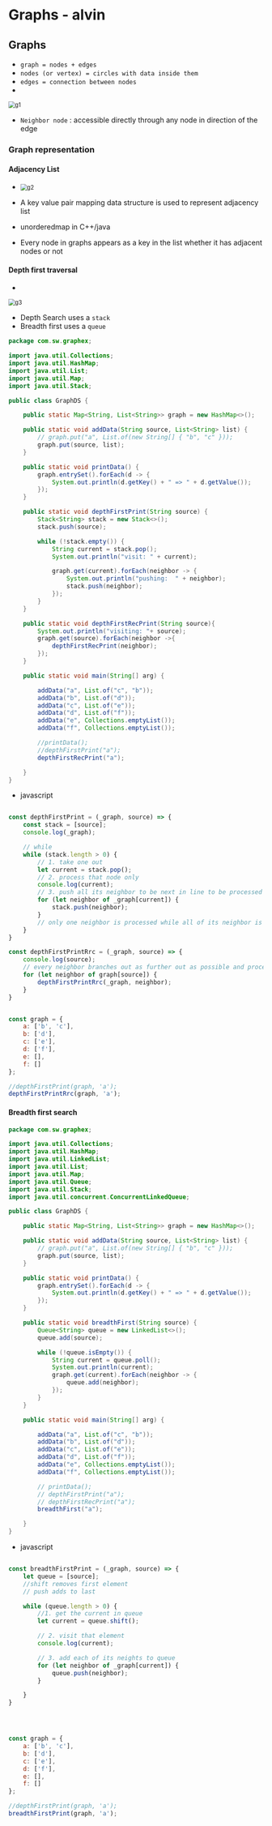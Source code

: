 # Graphs - alvin

## Graphs

* `graph = nodes + edges`
* `nodes (or vertex) = circles with data inside them`
* `edges = connection between nodes`
*  

<img src="C:\ravi\programming_notes\img\g1.png" alt="g1" style="zoom:80%;" />

* `Neighbor node` : accessible directly through any node in direction of the edge 

### Graph representation 

#### Adjacency List

* <img src="C:\ravi\programming_notes\img\g2.png" alt="g2" style="zoom:80%;" />

* A key value pair mapping data structure is used to represent adjacency list 
* unorderedmap in C++/java
* Every node in graphs appears as a key in the list whether it has adjacent nodes or not

#### Depth first traversal

* 

<img src="C:\ravi\programming_notes\img\g3.png" alt="g3" style="zoom:80%;" />

* Depth Search uses a `stack`
* Breadth first uses a `queue` 

 ```java
 package com.sw.graphex;
 
 import java.util.Collections;
 import java.util.HashMap;
 import java.util.List;
 import java.util.Map;
 import java.util.Stack;
 
 public class GraphDS {
 
     public static Map<String, List<String>> graph = new HashMap<>();
 
     public static void addData(String source, List<String> list) {
         // graph.put("a", List.of(new String[] { "b", "c" }));
         graph.put(source, list);
     }
 
     public static void printData() {
         graph.entrySet().forEach(d -> {
             System.out.println(d.getKey() + " => " + d.getValue());
         });
     }
 
     public static void depthFirstPrint(String source) {
         Stack<String> stack = new Stack<>();
         stack.push(source);
 
         while (!stack.empty()) {
             String current = stack.pop();
             System.out.println("visit: " + current);
 
             graph.get(current).forEach(neighbor -> {
                 System.out.println("pushing:  " + neighbor);
                 stack.push(neighbor);
             });
         }
     }
 
     public static void depthFirstRecPrint(String source){
         System.out.println("visiting: "+ source);
         graph.get(source).forEach(neighbor ->{
             depthFirstRecPrint(neighbor);
         });
     }
 
     public static void main(String[] arg) {
 
         addData("a", List.of("c", "b"));
         addData("b", List.of("d"));
         addData("c", List.of("e"));
         addData("d", List.of("f"));
         addData("e", Collections.emptyList());
         addData("f", Collections.emptyList());
 
         //printData();
         //depthFirstPrint("a");
         depthFirstRecPrint("a");
 
     }
 }
 
 ```

* javascript

```js

const depthFirstPrint = (_graph, source) => {
    const stack = [source];
    console.log(_graph);

    // while 
    while (stack.length > 0) {
        // 1. take one out 
        let current = stack.pop();
        // 2. process that node only 
        console.log(current);
        // 3. push all its neighbor to be next in line to be processed 
        for (let neighbor of _graph[current]) {
            stack.push(neighbor);
        }
        // only one neighbor is processed while all of its neighbor is pushed to stack
    }
}

const depthFirstPrintRrc = (_graph, source) => {
    console.log(source);
    // every neighbor branches out as further out as possible and processed on return
    for (let neighbor of graph[source]) {
        depthFirstPrintRrc(_graph, neighbor);
    }
}


const graph = {
    a: ['b', 'c'],
    b: ['d'],
    c: ['e'],
    d: ['f'],
    e: [],
    f: []
};

//depthFirstPrint(graph, 'a');
depthFirstPrintRrc(graph, 'a');
```

#### Breadth first search 

```java
package com.sw.graphex;

import java.util.Collections;
import java.util.HashMap;
import java.util.LinkedList;
import java.util.List;
import java.util.Map;
import java.util.Queue;
import java.util.Stack;
import java.util.concurrent.ConcurrentLinkedQueue;

public class GraphDS {

    public static Map<String, List<String>> graph = new HashMap<>();

    public static void addData(String source, List<String> list) {
        // graph.put("a", List.of(new String[] { "b", "c" }));
        graph.put(source, list);
    }

    public static void printData() {
        graph.entrySet().forEach(d -> {
            System.out.println(d.getKey() + " => " + d.getValue());
        });
    }

    public static void breadthFirst(String source) {
        Queue<String> queue = new LinkedList<>();
        queue.add(source);

        while (!queue.isEmpty()) {
            String current = queue.poll();
            System.out.println(current);
            graph.get(current).forEach(neighbor -> {
                queue.add(neighbor);
            });
        }
    }

    public static void main(String[] arg) {

        addData("a", List.of("c", "b"));
        addData("b", List.of("d"));
        addData("c", List.of("e"));
        addData("d", List.of("f"));
        addData("e", Collections.emptyList());
        addData("f", Collections.emptyList());

        // printData();
        // depthFirstPrint("a");
        // depthFirstRecPrint("a");
        breadthFirst("a");

    }
}

```

* javascript

```js

const breadthFirstPrint = (_graph, source) => {
    let queue = [source];
    //shift removes first element 
    // push adds to last 

    while (queue.length > 0) {
        //1. get the current in queue
        let current = queue.shift();

        // 2. visit that element 
        console.log(current);

        // 3. add each of its neights to queue 
        for (let neighbor of _graph[current]) {
            queue.push(neighbor);
        }

    }
}




const graph = {
    a: ['b', 'c'],
    b: ['d'],
    c: ['e'],
    d: ['f'],
    e: [],
    f: []
};

//depthFirstPrint(graph, 'a');
breadthFirstPrint(graph, 'a');
```

